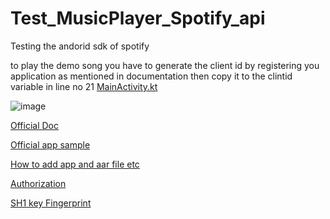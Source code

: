 # Test_MusicPlayer_Spotify_api
Testing the andorid sdk of spotify

to play the demo song you have to generate the client id by registering you application as mentioned in documentation
then copy it to the clintid variable in line no 21 [MainActivity.kt](https://github.com/gs1719/Test_MusicPlayer_Spotify_api/blob/master/app/src/main/java/com/example/musicplayer_spotify_api/MainActivity.kt)

![image](https://user-images.githubusercontent.com/52217208/228361145-f8867c93-e75e-4f8b-bd14-b7e389061c84.png)


[Official Doc](https://developer.spotify.com/documentation/android)

[Official app sample](https://github.com/spotify/android-sdk/tree/master/app-remote-sample)

[How to add app and aar file etc](https://developer.spotify.com/documentation/android/tutorials/getting-started#connect-to-app-remote)

[Authorization](https://developer.spotify.com/documentation/android/tutorials/authorization#using-the-spotify-client-to-authenticate-the-user)

[SH1 key Fingerprint](https://stackoverflow.com/questions/27609442/how-to-get-the-sha-1-fingerprint-certificate-in-android-studio-for-debug-mode)
